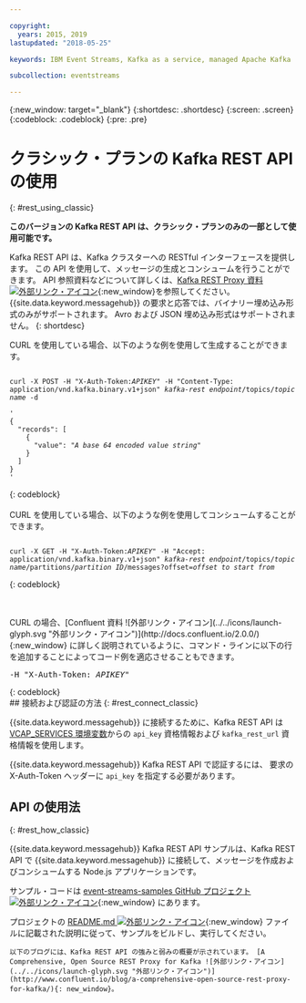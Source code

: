 ```yaml
---

copyright:
  years: 2015, 2019
lastupdated: "2018-05-25"

keywords: IBM Event Streams, Kafka as a service, managed Apache Kafka

subcollection: eventstreams

---
```


{:new_window: target="_blank"}
{:shortdesc: .shortdesc}
{:screen: .screen}
{:codeblock: .codeblock}
{:pre: .pre}

# クラシック・プランの Kafka REST API の使用 
{: #rest_using_classic}

**このバージョンの Kafka REST API は、クラシック・プランのみの一部として使用可能です。**
<br/>

Kafka REST API は、Kafka クラスターへの RESTful インターフェースを提供します。 この API を使用して、メッセージの生成とコンシュームを行うことができます。 API 参照資料などについて詳しくは、[Kafka REST Proxy 資料 ![外部リンク・アイコン](../../icons/launch-glyph.svg "外部リンク・アイコン")](https://docs.confluent.io/2.0.0/kafka-rest/docs/index.html){:new_window}を参照してください。 {{site.data.keyword.messagehub}} の要求と応答では、バイナリー埋め込み形式のみがサポートされます。 Avro および JSON 埋め込み形式はサポートされません。
{: shortdesc}

CURL を使用している場合、以下のような例を使用して生成することができます。
<pre class="pre"><code>
curl -X POST -H "X-Auth-Token:<var class="keyword varname">APIKEY</var>" -H "Content-Type: application/vnd.kafka.binary.v1+json" <var class="keyword varname">kafka-rest endpoint</var>/topics/<var class="keyword varname">topic name</var> -d 

'
{
  "records": [
    {
      "value": "<var class="keyword varname">A base 64 encoded value string</var>"
    }
  ]
}
'
</code></pre>
{: codeblock}
<br/>
<br/>
CURL を使用している場合、以下のような例を使用してコンシュームすることができます。
<pre class="pre"><code>
curl -X GET -H "X-Auth-Token:<var class="keyword varname">APIKEY</var>" -H "Accept: application/vnd.kafka.binary.v1+json" <var class="keyword varname">kafka-rest endpoint</var>/topics/<var class="keyword varname">topic name</var>/partitions/<var class="keyword varname">partition ID</var>/messages?offset=<var class="keyword varname">offset to start from</var>
</code></pre>
{: codeblock}

<br/>
<br/>
CURL の場合、[Confluent 資料 ![外部リンク・アイコン](../../icons/launch-glyph.svg "外部リンク・アイコン")](http://docs.confluent.io/2.0.0/){:new_window} に詳しく説明されているように、コマンド・ラインに以下の行を追加することによってコード例を適応させることもできます。
<pre class="pre">-H "X-Auth-Token: <var class="keyword varname">APIKEY</var>"</pre>
{: codeblock}

<br/>
## 接続および認証の方法
{: #rest_connect_classic}

<!-- info was in eventstreams066.md -->

{{site.data.keyword.messagehub}} に接続するために、Kafka REST API は [VCAP_SERVICES 環境変数](/docs/services/EventStreams?topic=eventstreams-connecting#connect_classic_cf)からの <code>api_key</code> 資格情報および <code>kafka_rest_url</code> 資格情報を使用します。


{{site.data.keyword.messagehub}} Kafka REST API で認証するには、
要求の X-Auth-Token ヘッダーに <code>api_key</code> を指定する必要があります。


## API の使用法
{: #rest_how_classic}

<!-- info was in eventstreams097.md -->

{{site.data.keyword.messagehub}} Kafka REST API サンプルは、Kafka REST API で {{site.data.keyword.messagehub}} に接続して、メッセージを作成およびコンシュームする Node.js アプリケーションです。

サンプル・コードは [event-streams-samples GitHub プロジェクト ![外部リンク・アイコン](../../icons/launch-glyph.svg "外部リンク・アイコン")](https://github.com/ibm-messaging/event-streams-samples/tree/master/kafka-nodejs-console-sample){:new_window} にあります。

プロジェクトの [README.md ![外部リンク・アイコン](../../icons/launch-glyph.svg "外部リンク・アイコン")](https://github.com/ibm-messaging/event-streams-samples/tree/master/kafka-nodejs-console-sample){:new_window} ファイルに記載された説明に従って、サンプルをビルドし、実行してください。

	以下のブログには、Kafka REST API の強みと弱みの概要が示されています。 [A Comprehensive, Open Source REST Proxy for Kafka ![外部リンク・アイコン](../../icons/launch-glyph.svg "外部リンク・アイコン")](http://www.confluent.io/blog/a-comprehensive-open-source-rest-proxy-for-kafka/){: new_window}。








